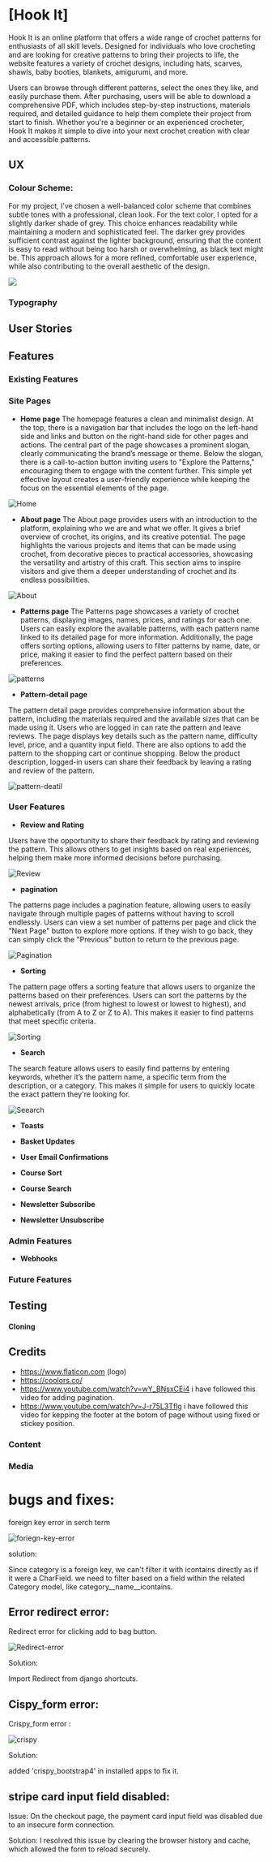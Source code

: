 # [Hook It]

Hook It is an online platform that offers a wide range of crochet patterns for enthusiasts of all skill levels. Designed for individuals who love crocheting and are looking for creative patterns to bring their projects to life, the website features a variety of crochet designs, including hats, scarves, shawls, baby booties, blankets, amigurumi, and more.

Users can browse through different patterns, select the ones they like, and easily purchase them. After purchasing, users will be able to download a comprehensive PDF, which includes step-by-step instructions, materials required, and detailed guidance to help them complete their project from start to finish. Whether you're a beginner or an experienced crocheter, Hook It makes it simple to dive into your next crochet creation with clear and accessible patterns.
## UX
### Colour Scheme:

For my project, I’ve chosen a well-balanced color scheme that combines subtle tones with a professional, clean look. For the text color, I opted for a slightly darker shade of grey. This choice enhances readability while maintaining a modern and sophisticated feel. The darker grey provides sufficient contrast against the lighter background, ensuring that the content is easy to read without being too harsh or overwhelming, as black text might be. This approach allows for a more refined, comfortable user experience, while also contributing to the overall aesthetic of the design.


![](documents/screenshots/hook-it.png)


### Typography
## User Stories
## Features

### Existing Features

### Site Pages

- **Home page**
The homepage features a clean and minimalist design. At the top, there is a navigation bar that includes the logo on the left-hand side and links and button on the right-hand side for other pages and actions. The central part of the page showcases a prominent slogan, clearly communicating the brand’s message or theme. Below the slogan, there is a call-to-action button inviting users to "Explore the Patterns," encouraging them to engage with the content further. This simple yet effective layout creates a user-friendly experience while keeping the focus on the essential elements of the page.

![Home](documents/screenshots/home.png)

- **About page**
The About page provides users with an introduction to the platform, explaining who we are and what we offer. It gives a brief overview of crochet, its origins, and its creative potential. The page highlights the various projects and items that can be made using crochet, from decorative pieces to practical accessories, showcasing the versatility and artistry of this craft. This section aims to inspire visitors and give them a deeper understanding of crochet and its endless possibilities.

![About](documents/screenshots/about.png)

- **Patterns page**
The Patterns page showcases a variety of crochet patterns, displaying images, names, prices, and ratings for each one. Users can easily explore the available patterns, with each pattern name linked to its detailed page for more information. Additionally, the page offers sorting options, allowing users to filter patterns by name, date, or price, making it easier to find the perfect pattern based on their preferences.

![patterns](documents/screenshots/patterns.png)

- **Pattern-detail page**

The pattern detail page provides comprehensive information about the pattern, including the materials required and the available sizes that can be made using it. Users who are logged in can rate the pattern and leave reviews. The page displays key details such as the pattern name, difficulty level, price, and a quantity input field. There are also options to add the pattern to the shopping cart or continue shopping. Below the product description, logged-in users can share their feedback by leaving a rating and review of the pattern.

![pattern-deatil](documents/screenshots/pattern-detail.png)


### User Features

- **Review and Rating**

Users have the opportunity to share their feedback by rating and reviewing the pattern. This allows others to get insights based on real experiences, helping them make more informed decisions before purchasing.

![Review](documents/screenshots/review.png)



- **pagination**

The patterns page includes a pagination feature, allowing users to easily navigate through multiple pages of patterns without having to scroll endlessly. Users can view a set number of patterns per page and click the "Next Page" button to explore more options. If they wish to go back, they can simply click the "Previous" button to return to the previous page.

![Pagination](documents/screenshots/pagination.png)


- **Sorting**

The pattern page offers a sorting feature that allows users to organize the patterns based on their preferences. Users can sort the patterns by the newest arrivals, price (from highest to lowest or lowest to highest), and alphabetically (from A to Z or Z to A). This makes it easier to find patterns that meet specific criteria.

![Sorting](documents/screenshots/sorting.png)

- **Search**

The search feature allows users to easily find patterns by entering keywords, whether it’s the pattern name, a specific term from the description, or a category. This makes it simple for users to quickly locate the exact pattern they're looking for.

![Seearch](documents/screenshots/search.png)





- **Toasts**

- **Basket Updates**


- **User Email Confirmations**

- **Course Sort**

- **Course Search**

- **Newsletter Subscribe**

- **Newsletter Unsubscribe**

### Admin Features

- **Webhooks**

### Future Features

## Testing

#### Cloning

## Credits

* https://www.flaticon.com   (logo)
* https://coolors.co/
* https://www.youtube.com/watch?v=wY_BNsxCEi4
i have followed this video for adding pagination.
* https://www.youtube.com/watch?v=J-r75L3Tflg
i have followed this video for kepping the footer at the botom of page without using fixed or stickey position.
### Content

### Media



# bugs and fixes:

foreign key error in serch term

![foriegn-key-error](documents/screenshots/foriegn-key-error.png)

solution:

Since category is a foreign key, we can't filter it with icontains directly as if it were a CharField. we need to filter based on a field within the related Category model, like category__name__icontains.


## Error redirect error:

Redirect error for clicking add to bag button.

![Redirect-error](documents/screenshots/redirect.png)

Solution:

Import Redirect from django shortcuts.

## Cispy_form error:

Crispy_form error :

![crispy](documents/screenshots/crispy-form.png)

Solution:

added 'crispy_bootstrap4' in installed apps to fix it.


## stripe card input field disabled:

Issue: On the checkout page, the payment card input field was disabled due to an insecure form connection.

Solution: I resolved this issue by clearing the browser history and cache, which allowed the form to reload securely.










